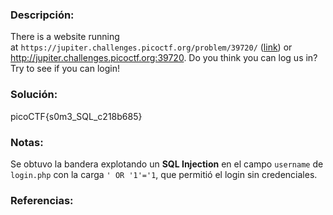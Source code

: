 ### Descripción: 
There is a website running at `https://jupiter.challenges.picoctf.org/problem/39720/` ([link](https://jupiter.challenges.picoctf.org/problem/39720/)) or http://jupiter.challenges.picoctf.org:39720. Do you think you can log us in? Try to see if you can login!
### Solución:
picoCTF{s0m3_SQL_c218b685}
### Notas:
Se obtuvo la bandera explotando un **SQL Injection** en el campo `username` de `login.php` con la carga `' OR '1'='1`, que permitió el login sin credenciales.
### Referencias:

